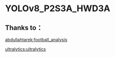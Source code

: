 # YOLOv8_P2S3A_HWD3A
## Thanks to：
[abdullahtarek:football_analysis](https://github.com/abdullahtarek/football_analysis)

[ultralytics:ultralytics](https://github.com/ultralytics/ultralytics)
